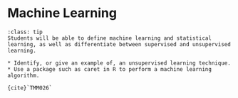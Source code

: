 # Machine Learning

```{admonition} Learning Outcome
:class: tip
Students will be able to define machine learning and statistical learning, as well as differentiate between supervised and unsupervised learning. 
```

```{admonition} Sample Tasks
* Identify, or give an example of, an unsupervised learning technique.
* Use a package such as caret in R to perform a machine learning algorithm.

{cite}`TMM026`
```
